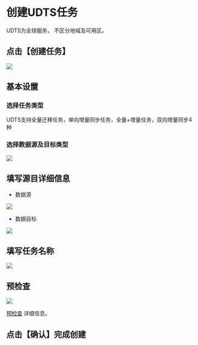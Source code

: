 

# 创建UDTS任务

UDTS为全球服务， 不区分地域及可用区。

## 点击【创建任务】

![](http://udts-doc.cn-bj.ufileos.com/transfer/guide/transfer_create001.png)

## 基本设置

### 选择任务类型
UDTS支持全量迁移任务，单向增量同步任务，全量+增量任务，双向增量同步4种

### 选择数据源及目标类型

![](http://udts-doc.cn-bj.ufileos.com/transfer/guide/transfer_create002.png)

## 填写源目详细信息
- 数据源

![](http://udts-doc.cn-bj.ufileos.com/transfer/guide/transfer_create003.png)

- 数据目标

![](http://udts-doc.cn-bj.ufileos.com/transfer/guide/transfer_create004.png)

## 填写任务名称

![](http://udts-doc.cn-bj.ufileos.com/transfer/guide/transfer_create005.png)

## 预检查

![](http://udts-doc.cn-bj.ufileos.com/transfer/guide/transfer_create006.png)

[预检查](https://docs.ucloud.cn/udts/guide/checkconnection) 详细信息。

## 点击【确认】完成创建
